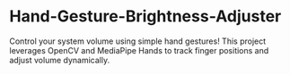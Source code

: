 # Hand-Gesture-Brightness-Adjuster
Control your system volume using simple hand gestures! This project leverages OpenCV and MediaPipe Hands to track finger positions and adjust volume dynamically.
